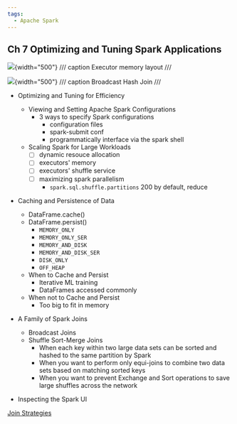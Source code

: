 ```yaml
---
tags:
  - Apache Spark
---
```


## Ch 7 Optimizing and Tuning Spark Applications

![](https://learning.oreilly.com/api/v2/epubs/urn:orm:book:9781492050032/files/assets/lesp_0702.png){width="500"}
/// caption
Executor memory layout
///

![](https://learning.oreilly.com/api/v2/epubs/urn:orm:book:9781492050032/files/assets/lesp_0706.png){width="500"}
/// caption
Broadcast Hash Join
///

- Optimizing and Tuning for Efficiency
    - Viewing and Setting Apache Spark Configurations
        - 3 ways to specify Spark configurations
            - configuration files
            - spark-submit conf
            - programmatically interface via the spark shell
    - Scaling Spark for Large Workloads
        - [ ] dynamic resouce allocation
        - [ ] executors' memory
        - [ ] executors' shuffle service
        - [ ] maximizing spark parallelism
            - `spark.sql.shuffle.partitions` 200 by default, reduce 
- Caching and Persistence of Data
    - DataFrame.cache()
    - DataFrame.persist()
        - `MEMORY_ONLY`
        - `MEMORY_ONLY_SER`
        - `MEMORY_AND_DISK`
        - `MEMORY_AND_DISK_SER`
        - `DISK_ONLY`
        - `OFF_HEAP`
    - When to Cache and Persist
        - Iterative ML training
        - DataFrames accessed commonly
    - When not to Cache and Persist
        - Too big to fit in memory

- A Family of Spark Joins
    - Broadcast Joins
    - Shuffle Sort-Merge Joins
        - When each key within two large data sets can be sorted and hashed to the same partition by Spark
        - When you want to perform only equi-joins to combine two data sets based on matching sorted keys
        - When you want to prevent Exchange and Sort operations to save large shuffles across the network

- Inspecting the Spark UI

[Join Strategies](https://github.com/apache/spark/blob/master/sql/core/src/main/scala/org/apache/spark/sql/execution/SparkStrategies.scala#L145)
